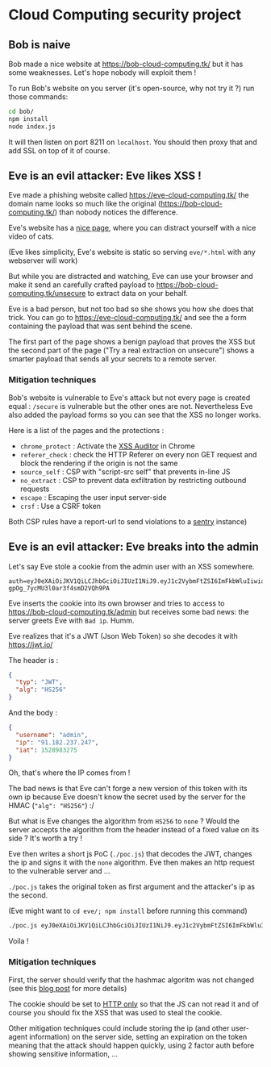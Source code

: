 # Cloud Computing security project

## Bob is naive

Bob made a nice website at https://bob-cloud-computing.tk/ but it has some weaknesses.
Let's hope nobody will exploit them !

To run Bob's website on you server (it's open-source, why not try it ?) run those commands:
```bash
cd bob/
npm install
node index.js
```
It will then listen on port 8211 on `localhost`. You should then proxy that and add SSL
on top of it of course.

## Eve is an evil attacker: Eve likes XSS !

Eve made a phishing website called https://eve-cloud-computing.tk/ the domain name looks so
much like the original (https://bob-cloud-computing.tk/) than nobody notices the
difference.

Eve's website has a [nice page](https://eve-cloud-computing.tk/hidden.html),
where you can distract yourself with a nice video of cats.

(Eve likes simplicity, Eve's website is static so serving `eve/*.html` with any
webserver will work)

But while you are distracted and watching, Eve can use your browser and make it
send an carefully crafted payload to https://bob-cloud-computing.tk/unsecure
to extract data on your behalf.

Eve is a bad person, but not too bad so she shows you how she does that trick.
You can go to https://eve-cloud-computing.tk/ and see the a form containing
the payload that was sent behind the scene.

The first part of the page shows a benign payload that proves the XSS but the
second part of the page ("Try a real extraction on unsecure") shows a smarter
payload that sends all your secrets to a remote server.

### Mitigation techniques

Bob's website is vulnerable to Eve's attack but not every page is created equal :
`/secure` is vulnerable but the other ones are not. Nevertheless Eve also added the
payload forms so you can see that the XSS no longer works.

Here is a list of the pages and the protections :
 * `chrome_protect` : Activate the [XSS Auditor](https://www.chromium.org/developers/design-documents/xss-auditor) in Chrome
 * `referer_check` : check the HTTP Referer on every non GET request and block the rendering if the origin is not the same
 * `source_self` : CSP with "script-src self" that prevents in-line JS
 * `no_extract` : CSP to prevent data exfiltration by restricting outbound requests
 * `escape` : Escaping the user input server-side
 * `crsf` : Use a CSRF token

Both CSP rules have a report-url to send violations to a [sentry](https://sentry.io) instance)

## Eve is an evil attacker: Eve breaks into the admin

Let's say Eve stole a cookie from the admin user with an XSS somewhere.
```
auth=eyJ0eXAiOiJKV1QiLCJhbGciOiJIUzI1NiJ9.eyJ1c2VybmFtZSI6ImFkbWluIiwiaXAiOiI5MS4xODIuMjM3LjI0NyIsImlhdCI6MTUyODk4MzI3NX0.TocbMpx0DrAW6r-gpOg_7ycMU3l0ar3f4smD2VQh9PA
```

Eve inserts the cookie into its own browser and tries to access to https://bob-cloud-computing.tk/admin but receives some bad news: the server greets Eve with `Bad ip`. Humm.

Eve realizes that it's a JWT (Json Web Token) so she decodes it with https://jwt.io/

The header is :
```json
{
  "typ": "JWT",
  "alg": "HS256"
}
```

And the body :
```json
{
  "username": "admin",
  "ip": "91.182.237.247",
  "iat": 1528983275
}
```

Oh, that's where the IP comes from !

The bad news is that Eve can't forge a new version of this token with its own
ip because Eve doesn't know the secret used by the server for the HMAC (`"alg": "HS256"`) :/

But what is Eve changes the algorithm from `HS256` to `none` ? Would the server
accepts the algorithm from the header instead of a fixed value on its side ?
It's worth a try !

Eve then writes a short js PoC (`./poc.js`) that decodes the JWT, changes the ip
and signs it with the `none` algorithm. Eve then makes an http request to the
vulnerable server and ...

`./poc.js` takes the original token as first argument and the attacker's ip as the
second.

(Eve might want to `cd eve/; npm install` before running this command)

``` bash
./poc.js eyJ0eXAiOiJKV1QiLCJhbGciOiJIUzI1NiJ9.eyJ1c2VybmFtZSI6ImFkbWluIiwiaXAiOiI5MS4xODIuMjM3LjI0NyIsImlhdCI6MTUyODk4MzI3NX0.TocbMpx0DrAW6r-gpOg_7ycMU3l0ar3f4smD2VQh9PA 1.1.1.1
```

Voila !

### Mitigation techniques

First, the server should verify that the hashmac algoritm was not changed (see this [blog post](https://auth0.com/blog/critical-vulnerabilities-in-json-web-token-libraries/) for more details)

The cookie should be set to [HTTP only](https://developer.mozilla.org/en-US/docs/Web/HTTP/Cookies#Secure_and_HttpOnly_cookies) so that the JS can not read it and of course you should fix the XSS that was used to steal the cookie.

Other mitigation techniques could include storing the ip (and other user-agent information) on the server side, setting an expiration on the token meaning that the attack should happen quickly, using 2 factor auth before showing sensitive information, ...
